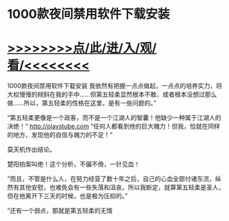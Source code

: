 # 1000款夜间禁用软件下载安装

# <a href="https://https://github.com/kiuhd/dfrw/issues/1">>>>>>>>>点/此/进/入/观/看/<<<<<<<<</a>

 1000款夜间禁用软件下载安装
我依然有把握一点点做起，一点点的培养实力，将大权慢慢的倾斜在我的手中……但第五轻柔显然根本不敢、或者根本没想过那么做……所以，第五轻柔的性格在这里，是有一些问题的。”

“第五轻柔更像是一个政客，而不是一个江湖人的智囊！他缺少一种属于江湖人的决绝！”
http://playstube.com
“任何人都看到他的巨大魄力！但我，恰就在同样的地方，发现他的自信与魄力的不足！”

莫天机作出结论。

楚阳拍案叫绝！这个分析，不偏不倚，一针见血！

“而且，不管是什么人，在努力经营了数十年之后，自己的心血全部付诸东流，纵然有其他安慰，也难免会有一些失落和沮丧，所以我断定，就算第五轻柔是圣人，但在他离开下三天的时候，也是极为压抑的。”

“还有一个弱点，那就是第五轻柔的无情
